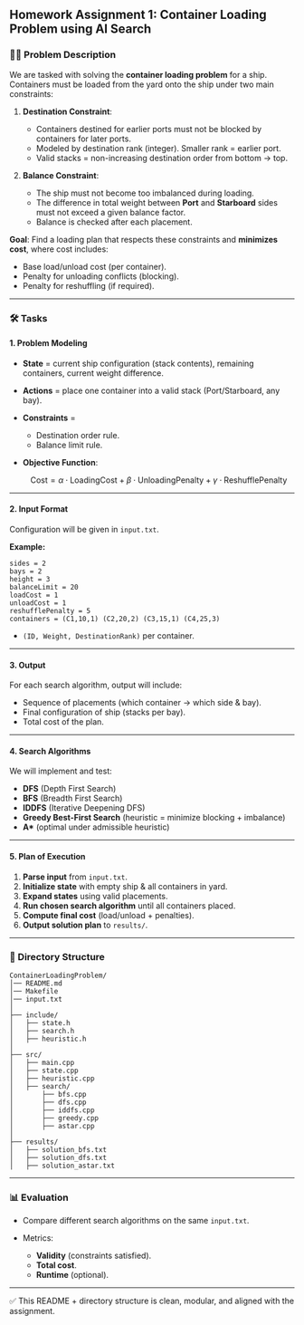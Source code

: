 ## Homework Assignment 1: Container Loading Problem using AI Search

### 👩‍🏫 Problem Description

We are tasked with solving the **container loading problem** for a ship. Containers must be loaded from the yard onto the ship under two main constraints:

1. **Destination Constraint**:

   * Containers destined for earlier ports must not be blocked by containers for later ports.
   * Modeled by destination rank (integer). Smaller rank = earlier port.
   * Valid stacks = non-increasing destination order from bottom → top.

2. **Balance Constraint**:

   * The ship must not become too imbalanced during loading.
   * The difference in total weight between **Port** and **Starboard** sides must not exceed a given balance factor.
   * Balance is checked after each placement.

**Goal**: Find a loading plan that respects these constraints and **minimizes cost**, where cost includes:

* Base load/unload cost (per container).
* Penalty for unloading conflicts (blocking).
* Penalty for reshuffling (if required).

---

### 🛠️ Tasks

#### **1. Problem Modeling**

* **State** = current ship configuration (stack contents), remaining containers, current weight difference.
* **Actions** = place one container into a valid stack (Port/Starboard, any bay).
* **Constraints** =

  * Destination order rule.
  * Balance limit rule.
* **Objective Function**:

  $$
  \text{Cost} = \alpha \cdot \text{LoadingCost} + \beta \cdot \text{UnloadingPenalty} + \gamma \cdot \text{ReshufflePenalty}
  $$

---

#### **2. Input Format**

Configuration will be given in `input.txt`.

**Example:**

```
sides = 2
bays = 2
height = 3
balanceLimit = 20
loadCost = 1
unloadCost = 1
reshufflePenalty = 5
containers = (C1,10,1) (C2,20,2) (C3,15,1) (C4,25,3)
```

* `(ID, Weight, DestinationRank)` per container.

---

#### **3. Output**

For each search algorithm, output will include:

* Sequence of placements (which container → which side & bay).
* Final configuration of ship (stacks per bay).
* Total cost of the plan.

---

#### **4. Search Algorithms**

We will implement and test:

* **DFS** (Depth First Search)
* **BFS** (Breadth First Search)
* **IDDFS** (Iterative Deepening DFS)
* **Greedy Best-First Search** (heuristic = minimize blocking + imbalance)
* **A\*** (optimal under admissible heuristic)

---

#### **5. Plan of Execution**

1. **Parse input** from `input.txt`.
2. **Initialize state** with empty ship & all containers in yard.
3. **Expand states** using valid placements.
4. **Run chosen search algorithm** until all containers placed.
5. **Compute final cost** (load/unload + penalties).
6. **Output solution plan** to `results/`.

---

### 📂 Directory Structure

```
ContainerLoadingProblem/
│── README.md
│── Makefile
│── input.txt
│
├── include/
│   ├── state.h
│   ├── search.h
│   ├── heuristic.h
│
├── src/
│   ├── main.cpp
│   ├── state.cpp
│   ├── heuristic.cpp
│   ├── search/
│       ├── bfs.cpp
│       ├── dfs.cpp
│       ├── iddfs.cpp
│       ├── greedy.cpp
│       ├── astar.cpp
│
├── results/
│   ├── solution_bfs.txt
│   ├── solution_dfs.txt
│   ├── solution_astar.txt
```

---

### 📊 Evaluation

* Compare different search algorithms on the same `input.txt`.
* Metrics:

  * **Validity** (constraints satisfied).
  * **Total cost**.
  * **Runtime** (optional).

---

✅ This README + directory structure is clean, modular, and aligned with the assignment.


